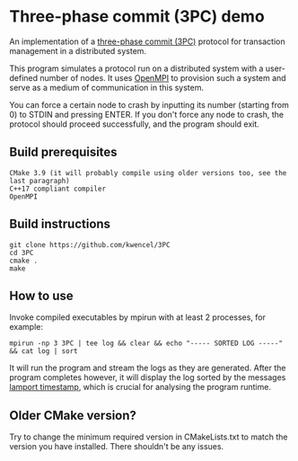 # Three-phase commit (3PC) demo
An implementation of a [three-phase commit (3PC)](https://en.wikipedia.org/wiki/Three-phase_commit_protocol) protocol
for transaction management in a distributed system.

This program simulates a protocol run on a distributed system with a user-defined number of nodes.
It uses [OpenMPI](https://www.open-mpi.org) to provision such a system and serve as a medium of communication in this system.

You can force a certain node to crash by inputting its number (starting from 0) to STDIN and pressing ENTER.
If you don't force any node to crash, the protocol should proceed successfully, and the program should exit.

## Build prerequisites
    CMake 3.9 (it will probably compile using older versions too, see the last paragraph)
    C++17 compliant compiler
    OpenMPI

## Build instructions
```
git clone https://github.com/kwencel/3PC
cd 3PC
cmake .
make
```

## How to use
Invoke compiled executables by mpirun with at least 2 processes, for example:
```
mpirun -np 3 3PC | tee log && clear && echo "----- SORTED LOG -----" && cat log | sort
```
It will run the program and stream the logs as they are generated.
After the program completes however, it will display the log sorted by the messages
[lamport timestamp](https://en.wikipedia.org/wiki/Lamport_timestamp), which is crucial for analysing the program runtime.

## Older CMake version?
Try to change the minimum required version in CMakeLists.txt to match the version you have installed. There shouldn't be any issues.
